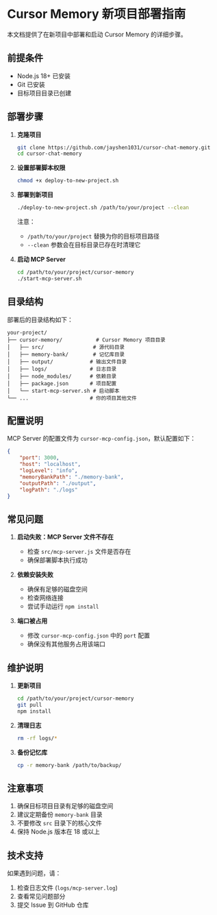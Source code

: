 # Cursor Memory 新项目部署指南

本文档提供了在新项目中部署和启动 Cursor Memory 的详细步骤。

## 前提条件

- Node.js 18+ 已安装
- Git 已安装
- 目标项目目录已创建

## 部署步骤

1. **克隆项目**
   ```bash
   git clone https://github.com/jayshen1031/cursor-chat-memory.git
   cd cursor-chat-memory
   ```

2. **设置部署脚本权限**
   ```bash
   chmod +x deploy-to-new-project.sh
   ```

3. **部署到新项目**
   ```bash
   ./deploy-to-new-project.sh /path/to/your/project --clean
   ```
   注意：
   - `/path/to/your/project` 替换为你的目标项目路径
   - `--clean` 参数会在目标目录已存在时清理它

4. **启动 MCP Server**
   ```bash
   cd /path/to/your/project/cursor-memory
   ./start-mcp-server.sh
   ```

## 目录结构

部署后的目录结构如下：
```
your-project/
├── cursor-memory/           # Cursor Memory 项目目录
│   ├── src/                # 源代码目录
│   ├── memory-bank/        # 记忆库目录
│   ├── output/            # 输出文件目录
│   ├── logs/              # 日志目录
│   ├── node_modules/      # 依赖目录
│   ├── package.json       # 项目配置
│   └── start-mcp-server.sh # 启动脚本
└── ...                    # 你的项目其他文件
```

## 配置说明

MCP Server 的配置文件为 `cursor-mcp-config.json`，默认配置如下：
```json
{
    "port": 3000,
    "host": "localhost",
    "logLevel": "info",
    "memoryBankPath": "./memory-bank",
    "outputPath": "./output",
    "logPath": "./logs"
}
```

## 常见问题

1. **启动失败：MCP Server 文件不存在**
   - 检查 `src/mcp-server.js` 文件是否存在
   - 确保部署脚本执行成功

2. **依赖安装失败**
   - 确保有足够的磁盘空间
   - 检查网络连接
   - 尝试手动运行 `npm install`

3. **端口被占用**
   - 修改 `cursor-mcp-config.json` 中的 `port` 配置
   - 确保没有其他服务占用该端口

## 维护说明

1. **更新项目**
   ```bash
   cd /path/to/your/project/cursor-memory
   git pull
   npm install
   ```

2. **清理日志**
   ```bash
   rm -rf logs/*
   ```

3. **备份记忆库**
   ```bash
   cp -r memory-bank /path/to/backup/
   ```

## 注意事项

1. 确保目标项目目录有足够的磁盘空间
2. 建议定期备份 `memory-bank` 目录
3. 不要修改 `src` 目录下的核心文件
4. 保持 Node.js 版本在 18 或以上

## 技术支持

如果遇到问题，请：
1. 检查日志文件 (`logs/mcp-server.log`)
2. 查看常见问题部分
3. 提交 Issue 到 GitHub 仓库 